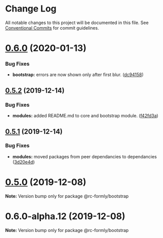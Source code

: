 # Change Log

All notable changes to this project will be documented in this file.
See [Conventional Commits](https://conventionalcommits.org) for commit guidelines.

# [0.6.0](https://github.com/nkovacic/rc-formly/compare/v0.5.2...v0.6.0) (2020-01-13)


### Bug Fixes

* **bootstrap:** errors are now shown only after first blur. ([dc94158](https://github.com/nkovacic/rc-formly/commit/dc94158))






## [0.5.2](https://github.com/nkovacic/rc-formly/compare/v0.5.1...v0.5.2) (2019-12-14)


### Bug Fixes

* **modules:** added README.md to core and bootstrap module. ([f42fd3a](https://github.com/nkovacic/rc-formly/commit/f42fd3a))






## [0.5.1](https://github.com/nkovacic/rc-formly/compare/v0.5.0...v0.5.1) (2019-12-14)


### Bug Fixes

* **modules:** moved packages from peer dependancies to dependancies ([3d20e4d](https://github.com/nkovacic/rc-formly/commit/3d20e4d))






# [0.5.0](https://github.com/nkovacic/rc-formly/compare/v0.6.0-alpha.12...v0.5.0) (2019-12-08)

**Note:** Version bump only for package @rc-formly/bootstrap





# 0.6.0-alpha.12 (2019-12-08)

**Note:** Version bump only for package @rc-formly/bootstrap
